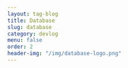 ```yaml
---
layout: tag-blog
title: Database
slug: database
category: devlog
menu: false
order: 2
header-img: "/img/database-logo.png"
---
```

